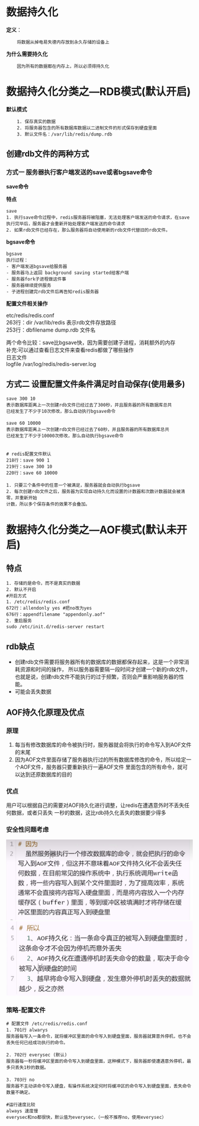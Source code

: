 # 数据持久化
**定义**：  

        将数据从掉电易失德内存放到永久存储的设备上  

**为什么需要持久化**  

        因为所有的数据都在内存上，所以必须得持久化

# 数据持久化分类之—RDB模式(默认开启)

**默认模式**

        1. 保存真实的数据
        2. 将服务器包含的所有数据库数据以二进制文件的形式保存到硬盘里面
        3. 默认文件名：/var/lib/redis/dump.rdb

## 创建rdb文件的两种方式

### 方式一 服务器执行客户端发送的save或者bgsave命令  

**save命令**  

**特点**  
```shell
save
1. 执行save命令过程中，redis服务器将被阻塞，无法处理客户端发送的命令请求，在save执行完毕后，服务器才会重新开始处理客户端发送的命令请求
2. 如果rdb文件已经存在，那么服务器将自动使用新的rdb文件代替旧的rdb文件。
```
  

**bgsave命令**  
```shell
bgsave 
执行过程：
- 客户端发送bgsave给服务器
- 服务器马上返回 background saving started给客户端
- 服务器fork子进程做这件事
- 服务器继续提供服务
- 子进程创建完rdb文件后再告知redis服务器 
```


**配置文件相关操作**

etc/redis/redis.conf  
263行：dir /var/lib/redis 表示rdb文件存放路径  
253行：dbfilename dump.rdb 文件名  

两个命令比较：save比bgsave快，因为需要创建子进程，消耗额外的内存  
补充:可以通过查看日志文件来查看redis都做了哪些操作  
日志文件  
logfile /var/log/redis/redis-server.log  


## 方式二 设置配置文件条件满足时自动保存(使用最多)
```shell
save 300 10
表示数据库距离上一次创建rdb文件已经过去了300秒，并且服务器的所有数据库总共
已经发生了不少于10次修改，那么自动执行bgsave命令

save 60 10000 
表示数据库距离上一次创建rdb文件已经过去了60秒，并且服务器的所有数据库总共
已经发生了不少于10000次修改，那么自动执行bgsave命令


# redis配置文件默认
218行：save 900 1
219行：save 300 10
220行：save 60 10000

1. 只要三个条件中的任意一个被满足，服务器就会自动执行bgsave
2. 每次创建rdb文件之后，服务器为实现自动持久化而设置的计数器和次数计数器就会被清零，并重新开始
计数，所以多个保存条件的效果不会叠加。
```


# 数据持久化分类之—AOF模式(默认未开启)
## 特点
```shell
1. 存储的是命令，而不是真实的数据
2. 默认不开启
#开启方式
1. /etc/redis/redis.conf
672行：allendonly yes #把no改为yes
676行：appendfilename "appendonly.aof"
2. 重启服务
sudo /etc/init.d/redis-server restart
```

## rdb缺点  
- 创建rdb文件需要将服务器所有的数据库的数据都保存起来，这是一个非常消耗资源和时间的操作，
所以服务器需要隔一段时间才创建一个新的rdb文件，也就是说，创建rdb文件不能执行的过于频繁，否则会严重影响服务器的性能。
- 可能会丢失数据

## AOF持久化原理及优点  

### 原理
1. 每当有修改数据库的命令被执行时，服务器就会将执行的命令写入到AOF文件的末尾
2. 因为AOF文件里面存储了服务器执行过的所有数据库修改的命令，所以给定一个AOF文件，服务器只要重新执行一遍AOF文件
里面包含的所有命令，就可以达到还原数据库的目的

### 优点
用户可以根据自己的需要对AOF持久化进行调整，让redis在遭遇意外时不丢失任何数据，或者只丢失
一秒的数据，这比rdb持久化丢失的数据要少得多


### 安全性问题考虑

![anquan](./photo/redis_anqaun.jpg)
![anqun2](./photo/redis_anqaun2.jpg)  

### 策略-配置文件 

```shell
# 配置文件 /etc/redis/redis.conf
1. 701行 alwarys
服务器每写入一条命令，就将缓冲区里面的命令写入到硬盘里面，服务器就算意外停机，也不会丢失任何已经成功执行的命令。

2. 702行 everysec (默认)
服务器每一秒将缓冲区里面的命令写入到硬盘里面，这种模式下，服务器即使遭遇意外停机，最多只丢失1秒的数据。

3. 703行 no
服务器不主动讲命令写入硬盘，有操作系统决定何时将缓冲区的命令写入到硬盘里面，丢失命令数量不确定。

#运行速度比较
always 速度慢
everysec和no都很快，默认值为everysec，（一般不推荐no，使用everysec）
```








